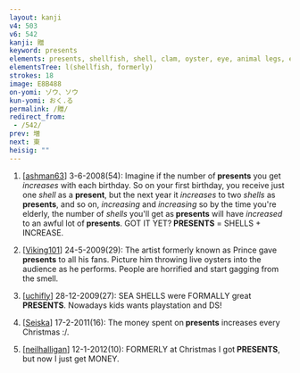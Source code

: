 ```yaml
---
layout: kanji
v4: 503
v6: 542
kanji: 贈
keyword: presents
elements: presents, shellfish, shell, clam, oyster, eye, animal legs, eight, increase, formerly, horns, rice field, brains, sun, day
elementsTree: l(shellfish, formerly)
strokes: 18
image: E8B488
on-yomi: ゾウ、ソウ
kun-yomi: おく.る
permalink: /贈/
redirect_from:
 - /542/
prev: 増
next: 東
heisig: ""
---
```


1) [<a href="http://kanji.koohii.com/profile/ashman63">ashman63</a>] 3-6-2008(54): Imagine if the number of<strong> presents</strong> you get <em>increases</em> with each birthday. So on your first birthday, you receive just one <em>shell</em> as a <strong>present</strong>, but the next year it <em>increases</em> to two <em>shells</em> as<strong> presents</strong>, and so on, <em>increasing</em> and <em>increasing</em> so by the time you&#039;re elderly, the number of <em>shells</em> you&#039;ll get as<strong> presents</strong> will have <em>increased</em> to an awful lot of<strong> presents</strong>. GOT IT YET?<strong> PRESENTS</strong> = SHELLS + INCREASE.

2) [<a href="http://kanji.koohii.com/profile/Viking101">Viking101</a>] 24-5-2009(29): The artist formerly known as Prince gave<strong> presents</strong> to all his fans. Picture him throwing live oysters into the audience as he performs. People are horrified and start gagging from the smell.

3) [<a href="http://kanji.koohii.com/profile/uchifly">uchifly</a>] 28-12-2009(27): SEA SHELLS were FORMALLY great<strong> PRESENTS</strong>. Nowadays kids wants playstation and DS!

4) [<a href="http://kanji.koohii.com/profile/Seiska">Seiska</a>] 17-2-2011(16): The money spent on<strong> presents</strong> increases every Christmas :/.

5) [<a href="http://kanji.koohii.com/profile/neilhalligan">neilhalligan</a>] 12-1-2012(10): FORMERLY at Christmas I got<strong> PRESENTS</strong>, but now I just get MONEY.

